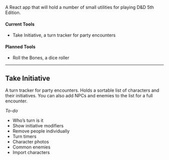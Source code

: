 A React app that will hold a number of small utilities for playing D&D 5th Edition.

#### Current Tools

- Take Initiative, a turn tracker for party encounters

#### Planned Tools

- Roll the Bones, a dice roller

---

## Take Initiative

A turn tracker for party encounters. Holds a sortable list of characters and their initiatives. You can also add NPCs and enemies to the list for a full encounter.

_To-do_

- Who’s turn is it
- Show initiative modifiers
- Remove people individually
- Turn timers
- Character photos
- Common enemies
- Import characters
